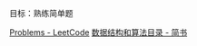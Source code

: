 目标：熟练简单题

[Problems - LeetCode](https://leetcode.com/problemset/all/?difficulty=Easy)
[数据结构和算法目录 - 简书](https://www.jianshu.com/p/38853c044156)
